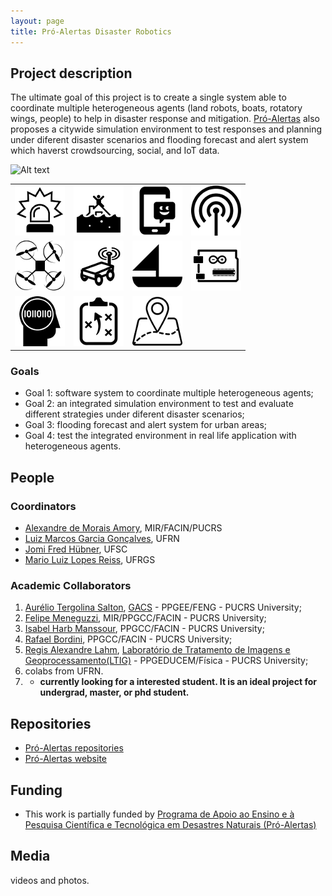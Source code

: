 ```yaml
---
layout: page
title: Pró-Alertas Disaster Robotics
---
```


## Project description

The ultimate goal of this project is to create a single system able to coordinate multiple heterogeneous agents (land robots, boats, rotatory wings, people) to help in disaster response and mitigation. [Pró-Alertas](https://disaster-robotics-proalertas.github.io/) also proposes a citywide simulation environment to test responses and planning under diferent disaster scenarios and flooding forecast and alert system which haverst crowdsourcing, social, and IoT data.

![Alt text](./proj1.jpg?raw=true "Project diagram")

| | | | |
| --- | --- | --- | --- |
| ![alerts](../images/icons/alert.png "generates alerts") |   ![rescue](../images/icons/rescue.png "for rescue") | ![mobile app](../images/icons/mob-app.png "mobile app") |  ![sensors](../images/icons/sensor.png "sensors") |
|![drone](../images/icons/drone.png "drone") |  ![land robot](../images/icons/land-robot.png "land robot") | ![sail boat](../images/icons/sail-boat.png "sail boat")  | ![electronics](../images/icons/electronics.png "electronics")  |
| ![AI](../images/icons/ia.png "AI") |  ![planning](../images/icons/planning.png "planning") |  ![GIS](../images/icons/geo.png "GIS app")   |  |

### Goals

 - Goal 1: software system to coordinate multiple heterogeneous agents;
 - Goal 2: an integrated simulation environment to test and evaluate different strategies under diferent disaster scenarios;
 - Goal 3: flooding forecast and alert system for urban areas;
 - Goal 4: test the integrated environment in real life application with heterogeneous agents.

## People

### Coordinators

 - [Alexandre de Morais Amory](http://lattes.cnpq.br/2609000874577720), MIR/FACIN/PUCRS
 - [Luiz Marcos Garcia Gonçalves](http://lattes.cnpq.br/1562357566810393), UFRN
 - [Jomi Fred Hübner](http://lattes.cnpq.br/0526242321357828), UFSC
 - [Mario Luiz Lopes Reiss](http://lattes.cnpq.br/3254713655194108), UFRGS

### Academic Collaborators

1. [Aurélio Tergolina Salton](http://lattes.cnpq.br/7181063742089743), [GACS](http://www.feng.pucrs.br/~gacs/) - PPGEE/FENG - PUCRS University;
2. [Felipe Meneguzzi](http://lattes.cnpq.br/5973550650941724), MIR/PPGCC/FACIN - PUCRS University;
3. [Isabel Harb Manssour](http://lattes.cnpq.br/4904489502853690), PPGCC/FACIN - PUCRS University;
4. [Rafael Bordini](http://lattes.cnpq.br/4589262718627942), PPGCC/FACIN - PUCRS University;   
5. [Regis Alexandre Lahm](http://lattes.cnpq.br/0407648694453994), [Laboratório de Tratamento de Imagens e Geoprocessamento(LTIG)](http://www.pucrs.br/ffch/lab-geo/) - PPGEDUCEM/Física - PUCRS University;
6. colabs from UFRN.
7. - **currently looking for a interested student. It is an ideal project for undergrad, master, or phd student.**

## Repositories

 - [Pró-Alertas repositories](https://github.com/disaster-robotics-proalertas)
 - [Pró-Alertas website](https://disaster-robotics-proalertas.github.io/)

## Funding

 - This work is partially funded by [Programa de Apoio ao Ensino e à Pesquisa Científica e Tecnológica em Desastres Naturais (Pró-Alertas)](http://www.capes.gov.br/bolsas/programas-especiais/pro-alertas)


## Media 

videos and photos.

